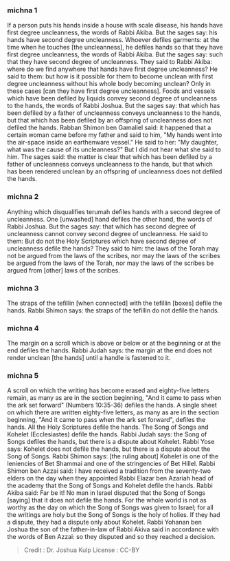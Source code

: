 
### michna 1
If a person puts his hands inside a house with scale disease, his hands have first degree uncleanness, the words of Rabbi Akiba. But the sages say: his hands have second degree uncleanness. Whoever defiles garments: at the time when he touches [the uncleanness], he defiles hands so that they have first degree uncleanness, the words of Rabbi Akiba. But the sages say: such that they have second degree of uncleanness. They said to Rabbi Akiba: where do we find anywhere that hands have first degree uncleanness? He said to them: but how is it possible for them to become unclean with first degree uncleanness without his whole body becoming unclean? Only in these cases [can they have first degree uncleanness]. Foods and vessels which have been defiled by liquids convey second degree of uncleanness to the hands, the words of Rabbi Joshua. But the sages say: that which has been defiled by a father of uncleanness conveys uncleanness to the hands, but that which has been defiled by an offspring of uncleanness does not defiled the hands. Rabban Shimon ben Gamaliel said: it happened that a certain woman came before my father and said to him, "My hands went into the air-space inside an earthenware vessel."  He said to her: "My daughter, what was the cause of its uncleanness?"  But I did not hear what she said to him. The sages said: the matter is clear that which has been defiled by a father of uncleanness conveys uncleanness to the hands, but that which has been rendered unclean by an offspring of uncleanness does not defiled the hands.

### michna 2
Anything which disqualifies terumah defiles hands with a second degree of uncleanness. One [unwashed] hand defiles the other hand, the words of Rabbi Joshua. But the sages say: that which has second degree of uncleanness cannot convey second degree of uncleanness. He said to them: But do not the Holy Scriptures which have second degree of uncleanness defile the hands? They said to him: the laws of the Torah may not be argued from the laws of the scribes, nor may the laws of the scribes be argued from the laws of the Torah, nor may the laws of the scribes be argued from [other] laws of the scribes.

### michna 3
The straps of the tefillin [when connected] with the tefillin [boxes] defile the hands. Rabbi Shimon says: the straps of the tefillin do not defile the hands.

### michna 4
The margin on a scroll   which is above or below or at the beginning or at the end defiles the hands. Rabbi Judah says: the margin at the end does not render unclean [the hands] until a handle is fastened to it.

### michna 5
A scroll on which the writing has become erased and eighty-five letters remain, as many as are in the section beginning, "And it came to pass when the ark set forward" (Numbers 10:35-36) defiles the hands. A single sheet on which there are written eighty-five letters, as many as are in the section beginning, "And it came to pass when the ark set forward", defiles the hands. All the Holy Scriptures defile the hands. The Song of Songs and Kohelet (Ecclesiastes) defile the hands. Rabbi Judah says: the Song of Songs defiles the hands, but there is a dispute about Kohelet. Rabbi Yose says: Kohelet does not defile the hands, but there is a dispute about the Song of Songs. Rabbi Shimon says: [the ruling about] Kohelet is one of the leniencies of Bet Shammai and one of the stringencies of Bet Hillel. Rabbi Shimon ben Azzai said: I have received a tradition from the seventy-two elders on the day when they appointed Rabbi Elazar ben Azariah head of the academy that the Song of Songs and Kohelet defile the hands. Rabbi Akiba said: Far be it! No man in Israel disputed that the Song of Songs [saying] that it does not defile the hands. For the whole world is not as worthy as the day on which the Song of Songs was given to Israel; for all the writings are holy but the Song of Songs is the holy of holies. If they had a dispute, they had a dispute only about Kohelet. Rabbi Yohanan ben Joshua the son of the father-in-law of Rabbi Akiva said in accordance with the words of Ben Azzai: so they disputed and so they reached a decision.

>Credit : Dr. Joshua Kulp
>License : CC-BY